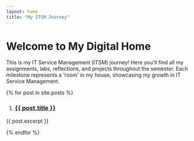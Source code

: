 ```yaml
---
layout: home
title: "My ITSM Journey"
---
```


# Welcome to My Digital Home

This is my IT Service Management (ITSM) journey! Here you'll find all my assignments, labs, reflections, and projects throughout the semester. Each milestone represents a 'room' in my house, showcasing my growth in IT Service Management.

{% for post in site.posts %}
  1. <h3><a href="{{ site.baseurl }}{{ post.url }}">{{ post.title }}</a></h3>
  <p>{{ post.excerpt }}</p>
{% endfor %}
